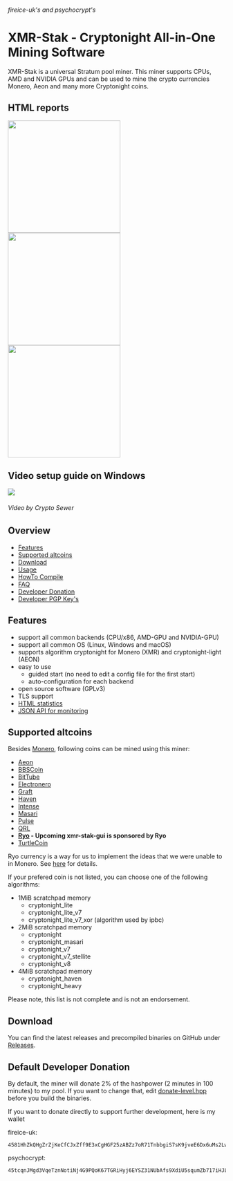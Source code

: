 ###### fireice-uk's and psychocrypt's
# XMR-Stak - Cryptonight All-in-One Mining Software

XMR-Stak is a universal Stratum pool miner. This miner supports CPUs, AMD and NVIDIA GPUs and can be used to mine the crypto currencies Monero, Aeon and many more Cryptonight coins.

## HTML reports
<img src="https://gist.githubusercontent.com/fireice-uk/2da301131ac01695ff79539a27b81d68/raw/4c09cdeee86f94df2e9dd86b927e64aded6184f5/xmr-stak-cpu-hashrate.png" width="260"> <img src="https://gist.githubusercontent.com/fireice-uk/2da301131ac01695ff79539a27b81d68/raw/4c09cdeee86f94df2e9dd86b927e64aded6184f5/xmr-stak-cpu-results.png" width="260"> <img src="https://gist.githubusercontent.com/fireice-uk/2da301131ac01695ff79539a27b81d68/raw/4c09cdeee86f94df2e9dd86b927e64aded6184f5/xmr-stak-cpu-connection.png" width="260">

## Video setup guide on Windows

[<img src="https://gist.githubusercontent.com/fireice-uk/3621b179d56f57a8ead6303d8e415cf6/raw/f572faba67cc9418116f3c1dfd7783baf52182ce/vidguidetmb.jpg">](https://youtu.be/YNMa8NplWus)
###### Video by Crypto Sewer

## Overview
* [Features](#features)
* [Supported altcoins](#supported-altcoins)
* [Download](#download)
* [Usage](doc/usage.md)
* [HowTo Compile](doc/compile.md)
* [FAQ](doc/FAQ.md)
* [Developer Donation](#default-developer-donation)
* [Developer PGP Key's](doc/pgp_keys.md)

## Features

- support all common backends (CPU/x86, AMD-GPU and NVIDIA-GPU)
- support all common OS (Linux, Windows and macOS)
- supports algorithm cryptonight for Monero (XMR) and cryptonight-light (AEON)
- easy to use
  - guided start (no need to edit a config file for the first start)
  - auto-configuration for each backend
- open source software (GPLv3)
- TLS support
- [HTML statistics](doc/usage.md#html-and-json-api-report-configuraton)
- [JSON API for monitoring](doc/usage.md#html-and-json-api-report-configuraton)

## Supported altcoins

Besides [Monero](https://getmonero.org), following coins can be mined using this miner:

- [Aeon](http://www.aeon.cash)
- [BBSCoin](https://www.bbscoin.xyz)
- [BitTube](https://coin.bit.tube/)
- [Electronero](https://electronero.org)
- [Graft](https://www.graft.network)
- [Haven](https://havenprotocol.com)
- [Intense](https://intensecoin.com)
- [Masari](https://getmasari.org)
- [Pulse](https://electroneropulse.org)
- [QRL](https://theqrl.org)
- **[Ryo](https://ryo-currency.com) - Upcoming xmr-stak-gui is sponsored by Ryo**
- [TurtleCoin](https://turtlecoin.lol)

Ryo currency is a way for us to implement the ideas that we were unable to in
Monero. See [here](https://github.com/fireice-uk/cryptonote-speedup-demo/) for details.

If your prefered coin is not listed, you can choose one of the following algorithms:

- 1MiB scratchpad memory
    - cryptonight_lite
    - cryptonight_lite_v7
    - cryptonight_lite_v7_xor (algorithm used by ipbc)
- 2MiB scratchpad memory
    - cryptonight
    - cryptonight_masari
    - cryptonight_v7
    - cryptonight_v7_stellite
    - cryptonight_v8
- 4MiB scratchpad memory
    - cryptonight_haven
    - cryptonight_heavy

Please note, this list is not complete and is not an endorsement.

## Download

You can find the latest releases and precompiled binaries on GitHub under [Releases](https://github.com/fireice-uk/xmr-stak/releases).

## Default Developer Donation

By default, the miner will donate 2% of the hashpower (2 minutes in 100 minutes) to my pool. If you want to change that, edit [donate-level.hpp](xmrstak/donate-level.hpp) before you build the binaries.

If you want to donate directly to support further development, here is my wallet

fireice-uk:
```
4581HhZkQHgZrZjKeCfCJxZff9E3xCgHGF25zABZz7oR71TnbbgiS7sK9jveE6Dx6uMs2LwszDuvQJgRZQotdpHt1fTdDhk
```

psychocrypt:
```
45tcqnJMgd3VqeTznNotiNj4G9PQoK67TGRiHyj6EYSZ31NUbAfs9XdiU5squmZb717iHJLxZv3KfEw8jCYGL5wa19yrVCn
```
